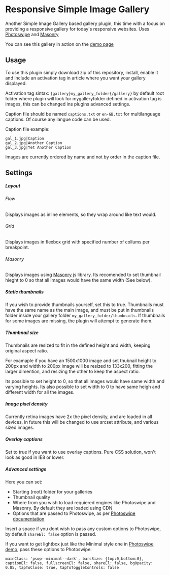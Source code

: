# Responsive Simple Image Gallery
Another Simple Image Gallery based gallery plugin, this time with a focus on providing a responsive gallery for today's responsive websites.
Uses [Photoswipe](http://photoswipe.com/) and [Masonry](http://masonry.desandro.com/)

You can see this gallery in action on the [demo page](https://rsig.martinkus.eu/)

## Usage
To use this plugin simply download zip of this repository, install, enable it and include an activation tag in article where you want your gallery displayed.

Activation tag sintax:
`{gallery}my_gallery_folder{/gallery}`
by default root folder where plugin will look for mygalleryfolder defined in activation tag is images, this can be changed ins plugins advanced settings.

Caption file should be named `captions.txt` or `en-GB.txt` for multilanguage captions. Of course any langue code can be used.

Caption file example:
```
gal_1.jpg|Caption
gal_2.jpg|Another Caption
gal_3.jpg|Yet Another Caption
```
Images are currently ordered by name and not by order in the caption file.

## Settings
##### Layout
###### Flow
Displays images as inline elements, so they wrap around like text would.

###### Grid
Displays images in flexbox grid with specified number of collums per breakpoint.

###### Masonry
Displays images using [Masonry](http://masonry.desandro.com/) js library. Its recomended to set thumbnail hieght to 0 so that all images would have the same width (See below).

##### Static thumbnails
If you wish to provide thumbnails yourself, set this to true.
Thumbnails must have the same name as the main image, and must be put in thumbnails folder inside your gallery folder `my_gallery_folder/thumbnails`. If thumbnails for some images are missing, the plugin will attempt to generate them.

##### Thumbnail size
Thumbnails are resized to fit in the defined height and width, keeping original aspect ratio.

For examaple if you have an 1500x1000 image and set thubnail height to 200px and width to 200px image will be resized to 133x200, fitting the larger dimention, and resizing the other to keep the aspect ratio.

Its possible to set height to 0, so that all images would have same width and varying heights. Its also possible to set width to 0 to have same heigh and different width for all the images.

##### Image pixel density
Currently retina images have 2x the pixel density, and are loaded in all devices, in future this will be changed to use srcset attribute, and various sized images.

##### Overlay captions
Set to true if you want to use overlay captions. Pure CSS solution, won't look as good in IE8 or lower. 

##### Advanced settings
Here you can set:
* Starting (root) folder for your galleries
* Thumbnail quality
* Where from you wish to load requiered engines like Photoswipe and Masonry. By default they are loaded using CDN
* Options that are passed to Photoswipe, as per [Photoswipe documentation](http://photoswipe.com/documentation/options.html) 

Insert a space if you dont wish to pass any custom options to Photoswipe, by default `shareEl: false` option is passed.

If you want to get lightbox just like the Minimal style one in [Photoswipe demo](http://photoswipe.com/), pass these options to Photoswipe: 

`mainClass: 'pswp--minimal--dark', barsSize: {top:0,bottom:0}, captionEl: false, fullscreenEl: false, shareEl: false, bgOpacity: 0.85, tapToClose: true, tapToToggleControls: false`

